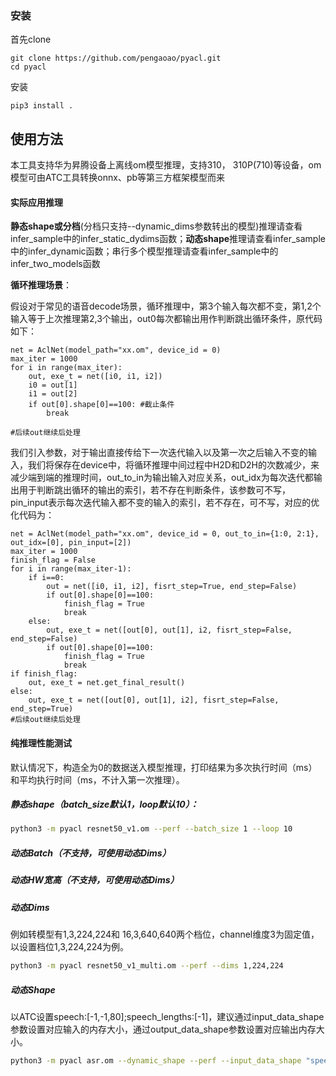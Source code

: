 ###  安装

首先clone

```
git clone https://github.com/pengaoao/pyacl.git
cd pyacl
```

安装

```
pip3 install .
```

## 使用方法

本工具支持华为昇腾设备上离线om模型推理，支持310， 310P(710)等设备，om模型可由ATC工具转换onnx、pb等第三方框架模型而来

#### 实际应用推理

**静态shape或分档**(分档只支持--dynamic_dims参数转出的模型)推理请查看infer_sample中的infer_static_dydims函数；**动态shape**推理请查看infer_sample中的infer_dynamic函数；串行多个模型推理请查看infer_sample中的infer_two_models函数

**循环推理场景**：

假设对于常见的语音decode场景，循环推理中，第3个输入每次都不变，第1,2个输入等于上次推理第2,3个输出，out0每次都输出用作判断跳出循环条件，原代码如下：

```
net = AclNet(model_path="xx.om", device_id = 0)
max_iter = 1000
for i in range(max_iter):
    out, exe_t = net([i0, i1, i2])
    i0 = out[1]
    i1 = out[2]
    if out[0].shape[0]==100: #截止条件
    	break

#后续out继续后处理
```

我们引入参数，对于输出直接传给下一次迭代输入以及第一次之后输入不变的输入，我们将保存在device中，将循环推理中间过程中H2D和D2H的次数减少，来减少端到端的推理时间，out_to_in为输出输入对应关系，out_idx为每次迭代都输出用于判断跳出循环的输出的索引，若不存在判断条件，该参数可不写，pin_input表示每次迭代输入都不变的输入的索引，若不存在，可不写，对应的优化代码为：

```
net = AclNet(model_path="xx.om", device_id = 0, out_to_in={1:0, 2:1}, out_idx=[0], pin_input=[2])
max_iter = 1000
finish_flag = False
for i in range(max_iter-1):
	if i==0:
        out = net([i0, i1, i2], fisrt_step=True, end_step=False)
        if out[0].shape[0]==100:
        	finish_flag = True
            break
    else:
    	out, exe_t = net([out[0], out[1], i2, fisrt_step=False, end_step=False)
        if out[0].shape[0]==100:
        	finish_flag = True
            break
if finish_flag:
    out, exe_t = net.get_final_result()
else:
	out, exe_t = net([out[0], out[1], i2], fisrt_step=False, end_step=True)
#后续out继续后处理    
```



 #### 纯推理性能测试

默认情况下，构造全为0的数据送入模型推理，打印结果为多次执行时间（ms）和平均执行时间（ms，不计入第一次推理）。

##### 静态shape（batch_size默认1，loop默认10）：

```bash
python3 -m pyacl resnet50_v1.om --perf --batch_size 1 --loop 10
```

##### 动态Batch（不支持，可使用动态Dims）

##### 动态HW宽高（不支持，可使用动态Dims）

##### 动态Dims

例如转模型有1,3,224,224和 16,3,640,640两个档位，channel维度3为固定值，以设置档位1,3,224,224为例。

```bash
python3 -m pyacl resnet50_v1_multi.om --perf --dims 1,224,224
```

##### 动态Shape

以ATC设置speech:[-1,-1,80];speech_lengths:[-1]，建议通过input_data_shape参数设置对应输入的内存大小，通过output_data_shape参数设置对应输出内存大小。

```bash
python3 -m pyacl asr.om --dynamic_shape --perf --input_data_shape "speech:1,100,80" "speech_lengths:1" --output_data_shape 1000000,100000
```





